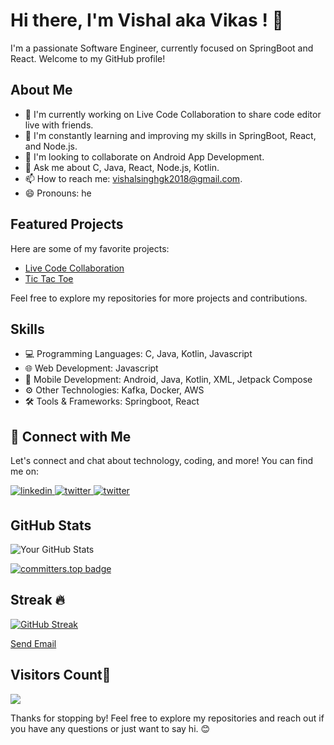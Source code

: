 # Hi there, I'm Vishal aka Vikas ! 👋

I'm a passionate Software Engineer, currently focused on SpringBoot and React. Welcome to my GitHub profile!

## About Me

- 🔭 I'm currently working on Live Code Collaboration to share code editor live with friends.
- 🌱 I'm constantly learning and improving my skills in SpringBoot, React, and Node.js.
- 👯 I'm looking to collaborate on Android App Development.
- 💬 Ask me about C, Java, React, Node.js, Kotlin.
- 📫 How to reach me: vishalsinghgk2018@gmail.com.
- 😄 Pronouns: he

## Featured Projects

Here are some of my favorite projects:

- [Live Code Collaboration](https://github.com/Vikasss7663/live-code-collaboration)
- [Tic Tac Toe](https://github.com/Vikasss7663/tic-tac-toe)

Feel free to explore my repositories for more projects and contributions.

## Skills

- 💻 Programming Languages: C, Java, Kotlin, Javascript
- 🌐 Web Development: Javascript
- 📱 Mobile Development: Android, Java, Kotlin, XML, Jetpack Compose
- ⚙️ Other Technologies: Kafka, Docker, AWS
- 🛠️ Tools & Frameworks: Springboot, React

## 🤝 Connect with Me

Let's connect and chat about technology, coding, and more! You can find me on:

 <a href= "https://www.linkedin.com/in/vishal7663/">
<img src=https://img.shields.io/badge/linkedin-blue.svg?&style=for-the-badge&logo=linkedin&logoColor=white alt=linkedin style="margin-bottom: 5px;" />
</a>
<a href="https://twitter.com/vikas7663" target="_blank">
<img src=https://img.shields.io/badge/twitter-darkblue.svg?&style=for-the-badge&logo=twitter&logoColor=white alt=twitter style="margin-bottom: 5px;" />
</a>
<a href="https://medium.com/@vikasss7663" target="_blank">
<img src=https://img.shields.io/badge/medium-blue.svg?&style=for-the-badge&logo=medium&logoColor=white alt=twitter style="margin-bottom: 5px;" />
</a>

## GitHub Stats

![Your GitHub Stats](https://github-readme-stats.vercel.app/api?username=Vikasss7663&show_icons=true)

[![committers.top badge](https://user-badge.committers.top/india_private/Vikasss7663.svg)](https://user-badge.committers.top/india_private/Vikasss7663)

## Streak 🔥
 [![GitHub Streak](https://github-readme-streak-stats.herokuapp.com?user=Vikasss7663&theme=algolia&date_format=M%20j%5B%2C%20Y%5D)](https://git.io/streak-stats)

[Send Email](https://localhost:3000/send-mail)

## Visitors Count🚶<br>
  <img src="https://komarev.com/ghpvc/?username=Vikasss7663&color=blue&style=for-the-badge" />
<br>

Thanks for stopping by! Feel free to explore my repositories and reach out if you have any questions or just want to say hi. 😊
